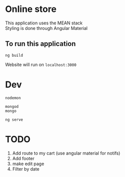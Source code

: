 # Online store

This application uses the MEAN stack
<br>
Styling is done through Angular Material

## To run this application
```
ng build
```
Website will run on ```localhost:3000```

# Dev
```
nodemon
```
```
mongod
mongo
```
```
ng serve
```

# TODO

1. Add route to my cart (use angular material for notifs)
2. Add footer
3. make edit page
4. Filter by date